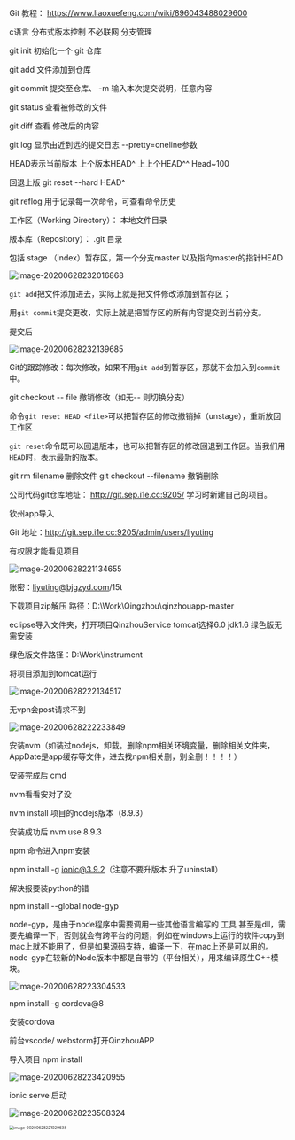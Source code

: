 Git 教程：
https://www.liaoxuefeng.com/wiki/896043488029600

c语言 分布式版本控制 不必联网 分支管理

git init 初始化一个 git 仓库

git add <file> 文件添加到仓库

git commit 提交至仓库、  -m 输入本次提交说明，任意内容



git status 查看被修改的文件

git diff  查看 修改后的内容

git log 显示由近到远的提交日志  --pretty=oneline参数

HEAD表示当前版本   上个版本HEAD^ 上上个HEAD^^  Head~100

回退上版 git reset --hard HEAD^

git reflog 用于记录每一次命令，可查看命令历史



工作区（Working Directory）： 本地文件目录

版本库（Repository）： .git 目录

包括  stage （index）暂存区，第一个分支master 以及指向master的指针HEAD

![image-20200628232016868](D:\E\Typora\bj\Work_note\June\6_28.assets\image-20200628232016868.png)

`git add`把文件添加进去，实际上就是把文件修改添加到暂存区；

用`git commit`提交更改，实际上就是把暂存区的所有内容提交到当前分支。

提交后

![image-20200628232139685](D:\E\Typora\bj\Work_note\June\6_28.assets\image-20200628232139685.png)

Git的跟踪修改：每次修改，如果不用`git add`到暂存区，那就不会加入到`commit`中。

git checkout -- file  撤销修改（如无--  则切换分支）

命令`git reset HEAD <file>`可以把暂存区的修改撤销掉（unstage），重新放回工作区

`git reset`命令既可以回退版本，也可以把暂存区的修改回退到工作区。当我们用`HEAD`时，表示最新的版本。

git rm filename 删除文件      git checkout --filename  撤销删除





公司代码git仓库地址：
http://git.sep.i1e.cc:9205/
学习时新建自己的项目。

钦州app导入

Git 地址：http://git.sep.i1e.cc:9205/admin/users/liyuting

有权限才能看见项目

![image-20200628221134655](D:\E\Typora\bj\Work_note\June\6_28.assets\image-20200628221134655.png)

账密：liyuting@bjgzyd.com/15t

下载项目zip解压  路径：D:\Work\Qingzhou\qinzhouapp-master

eclipse导入文件夹，打开项目QinzhouService  tomcat选择6.0    jdk1.6 绿色版无需安装

绿色版文件路径：D:\Work\instrument

将项目添加到tomcat运行

![image-20200628222134517](D:\E\Typora\bj\Work_note\June\6_28.assets\image-20200628222134517.png)

无vpn会post请求不到

![image-20200628222233849](D:\E\Typora\bj\Work_note\June\6_28.assets\image-20200628222233849.png)

安装nvm（如装过nodejs，卸载。删除npm相关环境变量，删除相关文件夹，AppDate是app缓存等文件，进去找npm相关删，别全删！！！！）

安装完成后 cmd     

nvm看看安对了没

nvm install 项目的nodejs版本（8.9.3）

安装成功后 nvm use 8.9.3

npm 命令进入npm安装

npm install -g ionic@3.9.2（注意不要升版本   升了uninstall）

解决报要装python的错

npm install --global node-gyp

node-gyp，是由于node程序中需要调用一些其他语言编写的 工具 甚至是dll，需要先编译一下，否则就会有跨平台的问题，例如在windows上运行的软件copy到mac上就不能用了，但是如果源码支持，编译一下，在mac上还是可以用的。node-gyp在较新的Node版本中都是自带的（平台相关），用来编译原生C++模块。

![image-20200628223304533](D:\E\Typora\bj\Work_note\June\6_28.assets\image-20200628223304533.png)

npm install -g cordova@8

安装cordova

前台vscode/ webstorm打开QinzhouAPP

导入项目 npm install

![image-20200628223420955](D:\E\Typora\bj\Work_note\June\6_28.assets\image-20200628223420955.png)

ionic serve 启动

![image-20200628223508324](D:\E\Typora\bj\Work_note\June\6_28.assets\image-20200628223508324.png)



<img src="D:\E\Typora\bj\Work_note\June\6_28.assets\image-20200628221029638.png" alt="image-20200628221029638" style="zoom:50%;" />

